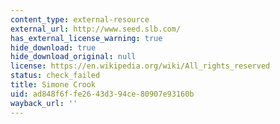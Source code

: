 ```yaml
---
content_type: external-resource
external_url: http://www.seed.slb.com/
has_external_license_warning: true
hide_download: true
hide_download_original: null
license: https://en.wikipedia.org/wiki/All_rights_reserved
status: check_failed
title: Simone Crook
uid: ad848f6f-fe26-43d3-94ce-80907e93160b
wayback_url: ''
---
```

